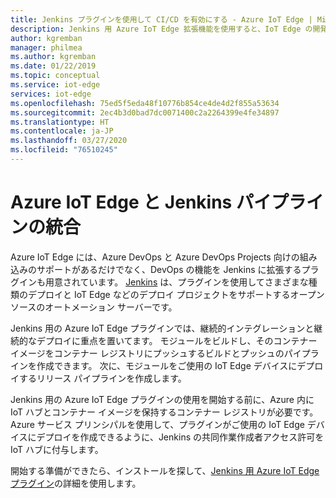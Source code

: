 ```yaml
---
title: Jenkins プラグインを使用して CI/CD を有効にする - Azure IoT Edge | Microsoft Docs
description: Jenkins 用 Azure IoT Edge 拡張機能を使用すると、IoT Edge の開発とデプロイのタスクを既存の DevOps ソリューションに統合することができます。
author: kgremban
manager: philmea
ms.author: kgremban
ms.date: 01/22/2019
ms.topic: conceptual
ms.service: iot-edge
services: iot-edge
ms.openlocfilehash: 75ed5f5eda48f10776b854ce4de4d2f855a53634
ms.sourcegitcommit: 2ec4b3d0bad7dc0071400c2a2264399e4fe34897
ms.translationtype: HT
ms.contentlocale: ja-JP
ms.lasthandoff: 03/27/2020
ms.locfileid: "76510245"
---
```

# <a name="integrate-azure-iot-edge-with-jenkins-pipelines"></a>Azure IoT Edge と Jenkins パイプラインの統合

Azure IoT Edge には、Azure DevOps と Azure DevOps Projects 向けの組み込みのサポートがあるだけでなく、DevOps の機能を Jenkins に拡張するプラグインも用意されています。 [Jenkins](https://jenkins.io/) は、プラグインを使用してさまざまな種類のデプロイと IoT Edge などのデプロイ プロジェクトをサポートするオープン ソースのオートメーション サーバーです。

Jenkins 用の Azure IoT Edge プラグインでは、継続的インテグレーションと継続的なデプロイに重点を置いてます。 モジュールをビルドし、そのコンテナー イメージをコンテナー レジストリにプッシュするビルドとプッシュのパイプラインを作成できます。 次に、モジュールをご使用の IoT Edge デバイスにデプロイするリリース パイプラインを作成します。

Jenkins 用の Azure IoT Edge プラグインの使用を開始する前に、Azure 内に IoT ハブとコンテナー イメージを保持するコンテナー レジストリが必要です。 Azure サービス プリンシパルを使用して、プラグインがご使用の IoT Edge デバイスにデプロイを作成できるように、Jenkins の共同作業作成者アクセス許可を IoT ハブに付与します。

開始する準備ができたら、インストールを探して、[Jenkins 用 Azure IoT Edge プラグイン](https://plugins.jenkins.io/azure-iot-edge)の詳細を使用します。
